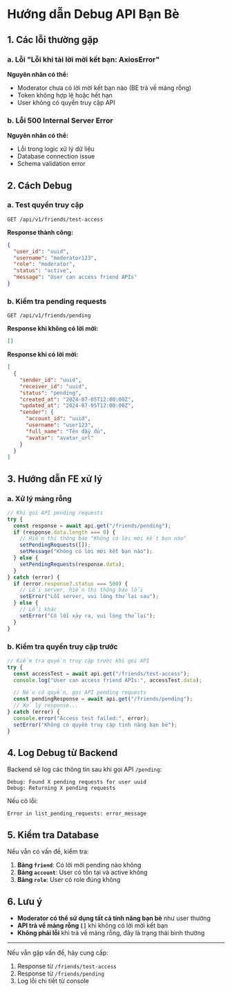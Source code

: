 # Hướng dẫn Debug API Bạn Bè

## 1. Các lỗi thường gặp

### a. Lỗi "Lỗi khi tải lời mời kết bạn: AxiosError"

**Nguyên nhân có thể:**

- Moderator chưa có lời mời kết bạn nào (BE trả về mảng rỗng)
- Token không hợp lệ hoặc hết hạn
- User không có quyền truy cập API

### b. Lỗi 500 Internal Server Error

**Nguyên nhân có thể:**

- Lỗi trong logic xử lý dữ liệu
- Database connection issue
- Schema validation error

## 2. Cách Debug

### a. Test quyền truy cập

```
GET /api/v1/friends/test-access
```

**Response thành công:**

```json
{
  "user_id": "uuid",
  "username": "moderator123",
  "role": "moderator",
  "status": "active",
  "message": "User can access friend APIs"
}
```

### b. Kiểm tra pending requests

```
GET /api/v1/friends/pending
```

**Response khi không có lời mời:**

```json
[]
```

**Response khi có lời mời:**

```json
[
  {
    "sender_id": "uuid",
    "receiver_id": "uuid",
    "status": "pending",
    "created_at": "2024-07-05T12:00:00Z",
    "updated_at": "2024-07-05T12:00:00Z",
    "sender": {
      "account_id": "uuid",
      "username": "user123",
      "full_name": "Tên đầy đủ",
      "avatar": "avatar_url"
    }
  }
]
```

## 3. Hướng dẫn FE xử lý

### a. Xử lý mảng rỗng

```js
// Khi gọi API pending requests
try {
  const response = await api.get("/friends/pending");
  if (response.data.length === 0) {
    // Hiển thị thông báo "Không có lời mời kết bạn nào"
    setPendingRequests([]);
    setMessage("Không có lời mời kết bạn nào");
  } else {
    setPendingRequests(response.data);
  }
} catch (error) {
  if (error.response?.status === 500) {
    // Lỗi server, hiển thị thông báo lỗi
    setError("Lỗi server, vui lòng thử lại sau");
  } else {
    // Lỗi khác
    setError("Có lỗi xảy ra, vui lòng thử lại");
  }
}
```

### b. Kiểm tra quyền truy cập trước

```js
// Kiểm tra quyền truy cập trước khi gọi API
try {
  const accessTest = await api.get("/friends/test-access");
  console.log("User can access friend APIs:", accessTest.data);

  // Nếu có quyền, gọi API pending requests
  const pendingResponse = await api.get("/friends/pending");
  // Xử lý response...
} catch (error) {
  console.error("Access test failed:", error);
  setError("Không có quyền truy cập tính năng bạn bè");
}
```

## 4. Log Debug từ Backend

Backend sẽ log các thông tin sau khi gọi API `/pending`:

```
Debug: Found X pending requests for user uuid
Debug: Returning X pending requests
```

Nếu có lỗi:

```
Error in list_pending_requests: error_message
```

## 5. Kiểm tra Database

Nếu vẫn có vấn đề, kiểm tra:

1. **Bảng `friend`**: Có lời mời pending nào không
2. **Bảng `account`**: User có tồn tại và active không
3. **Bảng `role`**: User có role đúng không

## 6. Lưu ý

- **Moderator có thể sử dụng tất cả tính năng bạn bè** như user thường
- **API trả về mảng rỗng `[]`** khi không có lời mời kết bạn
- **Không phải lỗi** khi trả về mảng rỗng, đây là trạng thái bình thường

---

Nếu vẫn gặp vấn đề, hãy cung cấp:

1. Response từ `/friends/test-access`
2. Response từ `/friends/pending`
3. Log lỗi chi tiết từ console

